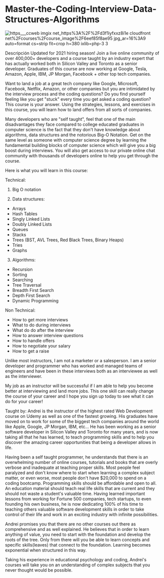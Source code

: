 # Master-the-Coding-Interview-Data-Structures-Algorithms

![https___ccweb imgix net_https%3A%2F%2Fd3f1iyfxxz8i1e cloudfront net%2Fcourses%2Fcourse_image%2F6eef85f8ae95 jpg_ar=16%3A9 auto=format cs=strip fit=crop h=380 ixlib=php-3 3](https://user-images.githubusercontent.com/57297709/126914635-3402dac4-5bff-4e05-96e6-86011c427b33.jpg)


Descripción
Updated for 2021 hiring season! Join a live online community of over 400,000+ developers and a course taught by an industry expert that has actually worked both in Silicon Valley and Toronto as a senior developer. Graduates of this course are now working at Google, Tesla, Amazon, Apple, IBM, JP Morgan, Facebook + other top tech companies.

Want to land a job at a great tech company like Google, Microsoft, Facebook, Netflix, Amazon, or other companies but you are intimidated by the interview process and the coding questions? Do you find yourself feeling like you get "stuck" every time you get asked a coding question? This course is your answer. Using the strategies, lessons, and exercises in this course, you will learn how to land offers from all sorts of companies.

Many developers who are "self taught", feel that one of the main disadvantages they face compared to college educated graduates in computer science is the fact that they don't have knowledge about algorithms, data structures and the notorious Big-O Notation. Get on the same level as someone with computer science degree by learning the fundamental building blocks of computer science which will give you a big boost during interviews. You will also get access to our private online chat community with thousands of developers online to help you get through the course.

Here is what you will learn in this course:

Technical:

1. Big O notation

2. Data structures:

* Arrays
* Hash Tables
* Singly Linked Lists
* Doubly Linked Lists
* Queues
* Stacks
* Trees (BST, AVL Trees, Red Black Trees, Binary Heaps)
* Tries
* Graphs

3. Algorithms:

* Recursion
* Sorting
* Searching
* Tree Traversal
* Breadth First Search
* Depth First Search
* Dynamic Programming

Non Technical:

- How to get more interviews
- What to do during interviews
- What do do after the interview
- How to answer interview questions
- How to handle offers
- How to negotiate your salary
- How to get a raise

Unlike most instructors, I am not a marketer or a salesperson. I am a senior developer and programmer who has worked and managed teams of engineers and have been in these interviews both as an interviewee as well as the interviewer.

My job as an instructor will be successful if I am able to help you become better at interviewing and land more jobs. This one skill can really change the course of your career and I hope you sign up today to see what it can do for your career!



Taught by:
Andrei is the instructor of the highest rated Web Development course on Udemy as well as one of the fastest growing. His graduates have moved on to work for some of the biggest tech companies around the world like Apple, Google, JP Morgan, IBM, etc... He has been working as a senior software developer in Silicon Valley and Toronto for many years, and is now taking all that he has learned, to teach programming skills and to help you discover the amazing career opportunities that being a developer allows in life. 

Having been a self taught programmer, he understands that there is an overwhelming number of online courses, tutorials and books that are overly verbose and inadequate at teaching proper skills. Most people feel paralyzed and don't know where to start when learning a complex subject matter, or even worse, most people don't have $20,000 to spend on a coding bootcamp. Programming skills should be affordable and open to all. An education material should teach real life skills that are current and they should not waste a student's valuable time.   Having learned important lessons from working for Fortune 500 companies, tech startups, to even founding his own business, he is now dedicating 100% of his time to teaching others valuable software development skills in order to take control of their life and work in an exciting industry with infinite possibilities. 

Andrei promises you that there are no other courses out there as comprehensive and as well explained. He believes that in order to learn anything of value, you need to start with the foundation and develop the roots of the tree. Only from there will you be able to learn concepts and specific skills(leaves) that connect to the foundation. Learning becomes exponential when structured in this way. 

Taking his experience in educational psychology and coding, Andrei's courses will take you on an understanding of complex subjects that you never thought would be possible.  
